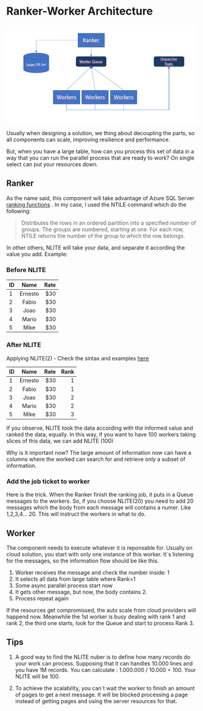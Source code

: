 # Ranker-Worker Architecture

![Ranker-worker architecture diagram](/images/architecture.PNG)

Usually when designing a solution, we thing about decoupling the parts, so all components can scale, improving resilience and performance.

But, when you  have a large table, how can you process this set of data in a way that you can run the parallel process that are ready to work? On single select can put your resources down.

## Ranker

As the name said, this component will take advantage of Azure SQL Server [ranking functions](https://docs.microsoft.com/en-us/sql/t-sql/functions/ntile-transact-sql?view=sql-server-ver15) . In my case, I used the NTILE command which do the following:

> Distributes the rows in an ordered partition into a specified number of groups. The groups are numbered, starting at one. For each row, NTILE returns the number of the group to which the row belongs.

In other others, NLITE will take your data, and separate it according the value you add. Example:

###  Before NLITE

| ID        | Name           | Rate  |
| ------------- |:-------------:| -----:|
| 1      | Ernesto  | $30     |
| 2      | Fabio      |   $30 |
| 3      | Joao      |    $30 |
| 4      | Mario      |    $30 |
| 5      | Mike     |    $30 |


###  After NLITE

Applying NLITE(2) - Check the sintax and examples [here](https://docs.microsoft.com/en-us/sql/t-sql/functions/ntile-transact-sql?view=sql-server-ver15)

| ID        | Name           | Rate  | Rank
| ------------- |:-------------:| -----:| -----:| 
| 1      | Ernesto  | $30     | 1
| 2      | Fabio      |   $30 | 1
| 3      | Joao      |    $30 | 2
| 4      | Mario      |    $30 |2
| 5      | Mike     |    $30 | 3


If you observe, NLITE took the data according with the informed value and ranked the data, equally. In this way, if you want to have 100 workers taking slices of this data, we can add NLITE (100)

 Why is it important now? The large amount of information now can have a columns where the worked can search for and retrieve only a subset of information.

 ### Add the job ticket to worker

 Here is the trick. When the Ranker finish the ranking job, it puts in a Queue messages to the workers. So, if you choose NLITE(20) you need to add 20 messages which the body from each message will contains a numer. Like 1,2,3,4... 20. This will instruct the workers in what to do.


## Worker

The component needs to execute whatever it is reponsable for. Usually on cloud solution, you start with only one instance of this worker. It´s listening for the messages, so the information flow should be like this.

1. Worker receives the message and check the number inside: 1
2. It selects all data from large table where Rank=1
3. Some async parallel process start now
4. It gets other message, but now, the body contains 2.
5. Process repeat again

If the resources get compromissed, the auto scale from cloud providers will happend now. Meanwhile the 1st worker is busy dealing with rank 1 and rank 2, the third one starts, look for the Queue and start to process Rank 3.


## Tips


1.  A good way to find the NLITE nuber is to define how many records do your work can process. Supposing that it can handles 10.000 lines and you have 1M records. You can calculate : 1.000.000 / 10.000 = 100. Your NLITE will be 100.

2. To achieve the scalability, you can´t wait the worker to finish an amount of pages to get a next message. It will be blocked processing a page instead of getting pages and using the server resources for that.



